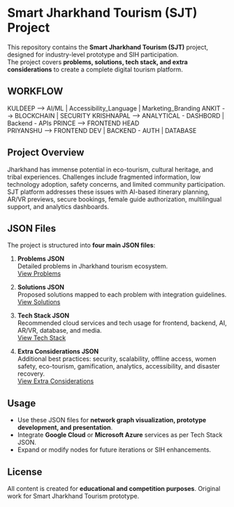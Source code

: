 # Smart Jharkhand Tourism (SJT) Project

This repository contains the **Smart Jharkhand Tourism (SJT)** project, designed for industry-level prototype and SIH participation.  
The project covers **problems, solutions, tech stack, and extra considerations** to create a complete digital tourism platform.

## WORKFLOW

KULDEEP --> AI/ML | Accessibility_Language |  Marketing_Branding 
ANKIT --> BLOCKCHAIN | SECURITY 
KRISHNAPAL --> ANALYTICAL - DASHBORD | Backend - APIs
PRINCE --> FRONTEND HEAD  
PRIYANSHU --> FRONTEND DEV | BACKEND - AUTH | DATABASE

## Project Overview

Jharkhand has immense potential in eco-tourism, cultural heritage, and tribal experiences. Challenges include fragmented information, low technology adoption, safety concerns, and limited community participation.  
SJT platform addresses these issues with AI-based itinerary planning, AR/VR previews, secure bookings, female guide authorization, multilingual support, and analytics dashboards.

## JSON Files

The project is structured into **four main JSON files**:

1. **Problems JSON**  
   Detailed problems in Jharkhand tourism ecosystem.  
   [View Problems](https://todiagram.com/editor?source=pwa&doc=1da0a3f3dd6a890b5ba3c5a8)

2. **Solutions JSON**  
   Proposed solutions mapped to each problem with integration guidelines.  
   [View Solutions](https://todiagram.com/editor?source=pwa&doc=970d724eda99a411c2abe1ba)

3. **Tech Stack JSON**  
   Recommended cloud services and tech usage for frontend, backend, AI, AR/VR, database, and media.  
   [View Tech Stack](https://todiagram.com/editor?source=pwa&doc=b7b343363f321a23f473f130)

4. **Extra Considerations JSON**  
   Additional best practices: security, scalability, offline access, women safety, eco-tourism, gamification, analytics, accessibility, and disaster recovery.  
   [View Extra Considerations](https://todiagram.com/editor?source=pwa&doc=58c2fa7e64add04ba5644d8d)

## Usage

- Use these JSON files for **network graph visualization, prototype development, and presentation**.  
- Integrate **Google Cloud** or **Microsoft Azure** services as per Tech Stack JSON.  
- Expand or modify nodes for future iterations or SIH enhancements.

## License

All content is created for **educational and competition purposes**. Original work for Smart Jharkhand Tourism prototype.

